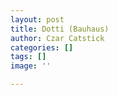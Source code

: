 ```yaml
---
layout: post
title: Dotti (Bauhaus)
author: Czar Catstick
categories: []
tags: []
image: ''

---
```

